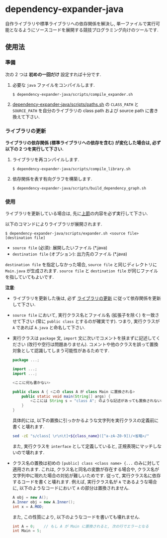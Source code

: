 # dependency-expander-java

自作ライブラリや標準ライブラリへの依存関係を解決し, 単一ファイルで実行可能となるようにソースコードを展開する競技プログラミング向けのツールです.

## 使用法

### 準備

次の 2 つは __初めの一回だけ__ 設定すれば十分です.

1. 必要な `java` ファイルをコンパイルします.

    ```shell
    $ dependency-expander-java/scripts/compile_expander.sh
    ```

2. [dependency-expander-java/scripts/paths.sh](scripts/paths.sh) の `CLASS_PATH` と `SOURCE_PATH` を自分のライブラリの class path および source path に書き換えて下さい.

### ライブラリの更新

__ライブラリの依存関係 (標準ライブラリへの依存を含む) が変化した場合は, 必ず以下の 2 つを実行して下さい.__

1. ライブラリを再コンパイルします.

    ```shell
    $ dependency-expander-java/scripts/compile_library.sh
    ```

2. 依存関係を表す有向グラフを構築します.

    ```shell
    $ dependency-expander-java/scripts/build_dependency_graph.sh
    ```

### 使用

ライブラリを更新している場合は, 先に[上節](#ライブラリの更新)の内容を必ず実行して下さい.

以下のコマンドによりライブラリが展開されます.

```
$ dependency-expander-java/scripts/expander.sh <source file> [destination file]
```

- `source file` (必須): 展開したいファイル (*.java)
- `destination file` (オプション): 出力先のファイル (*.java)

`destination file` を指定しなかった場合, `source file` と同じディレクトリに `Main.java` が生成されます. `source file` と `destination file` が同じファイルを指していてもよいです.

__注意__:

- ライブラリを更新した後は, 必ず [ライブラリの更新](#ライブラリの更新) に従って依存関係を更新して下さい.
- `source file` において, 実行クラス名とファイル名 (拡張子を除く) を一致させて下さい (常に `public class` とするのが確実です). つまり, 実行クラスが `A` であれば `A.java` と命名して下さい.
- 実行クラスは `package` 文, `import` 文に次いでコメントを挟まずに記述してください (改行や空行は問題ありません). コメントや他のクラスを誤って置換対象として認識してしまう可能性があるためです.
  
  ```java
  package ...;

  import ...;
  import ...;

  <ここに何も書かない>

  public class A { <この class A が class Main に置換される>
      public static void main(String[] args) {
          <ここには String s = "class A"; のような記述があっても置換されない>
      }
  }
  ```

  具体的には, 以下の置換に引っかかるような文字列を実行クラスの定義前に書くと壊れます.

  ```bash
  sed -zE "s/class[ \r\n\t]+${class_name}([^a-zA-Z0-9])/<省略>/"
  ```

  また, 実行クラスを `interface` として定義していると, 正規表現にマッチしないので壊れます.

- クラス名の置換は初めの `[public] class <class name> {...` のみに対して適用されます. これは, クラス名と同名の変数が存在する場合や, クラス名が文字列中に現れた場合の対処が難しいためです. 従って, 実行クラス名に依存するコードを書くと壊れます. 例えば, 実行クラス名が `A` であるような場合に, 以下のようなコードにおいて `A` の部分は置換されません.

  ```java
  A obj = new A();
  A.Inner obj = new A.Inner();
  int x = A.MOD;
  ```

  また, この性質により, 以下のようなコードを書いても壊れません.

  ```java
  int A = 0;    // もし A が Main に置換されると, 次の行でエラーとなる
  int Main = 5;
  ```
